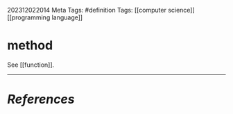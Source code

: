 202312022014
Meta Tags: #definition 
Tags: [[computer science]] [[programming language]]

# method

See [[function]].




---
# *References*